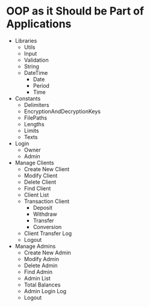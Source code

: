# OOP as it Should be Part of Applications

- Libraries
    - Utils
    - Input
    - Validation
    - String
    - DateTime
        - Date
        - Period
        - Time
- Constants
    - Delimiters
    - EncryptionAndDecryptionKeys
    - FilePaths
    - Lengths
    - Limits
    - Texts
- Login
    - Owner
    - Admin
- Manage Clients
    - Create New Client
    - Modify Client
    - Delete Client
    - Find Client
    - Client List
    - Transaction Client
        - Deposit
        - Withdraw
        - Transfer
        - Conversion
    - Client Transfer Log
    - Logout
- Manage Admins
    - Create New Admin
    - Modify Admin
    - Delete Admin
    - Find Admin
    - Admin List
    - Total Balances
    - Admin Login Log
    - Logout